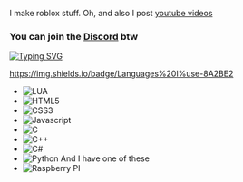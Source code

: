 
I make roblox stuff. Oh, and also I post [youtube videos](https://www.youtube.com/@mosthatedcurly)

<h3 align="left">
  You can join the <a href='https://discord.gg/v9FrA5NUqd'>Discord</a> btw
</h3>

[![Typing SVG](https://readme-typing-svg.demolab.com?font=Arial+Bold&pause=1000&color=F70000&width=435&lines=Say+BYEFron!;ngl+LUA+is+fun+lmao)](https://git.io/typing-svg)

https://img.shields.io/badge/Languages%20I%use-8A2BE2
- ![LUA](https://img.shields.io/badge/lua-%232C2D72.svg?&style=for-the-badge&logo=lua&logoColor=white)
- ![HTML5](https://img.shields.io/badge/html5%20-%23E34F26.svg?&style=for-the-badge&logo=html5&logoColor=white)
- ![CSS3](https://img.shields.io/badge/css3%20-%231572B6.svg?&style=for-the-badge&logo=css3&logoColor=white)
- ![Javascript](https://img.shields.io/badge/javascript%20-%23323330.svg?&style=for-the-badge&logo=javascript&logoColor=%23F7DF1E)
- ![C](https://img.shields.io/badge/c%20-%2300599C.svg?&style=for-the-badge&logo=c&logoColor=white)
- ![C++](https://img.shields.io/badge/c++%20-%2300599C.svg?&style=for-the-badge&logo=c%2B%2B&ogoColor=white)
- ![C#](https://img.shields.io/badge/c%23%20-%23239120.svg?&style=for-the-badge&logo=c-sharp&logoColor=white)
- ![Python](https://img.shields.io/badge/python%20-%2314354C.svg?&style=for-the-badge&logo=python&logoColor=white)
And I have one of these
- ![Raspberry PI](https://img.shields.io/badge/-Raspberry%20Pi-C51A4A?style=for-the-badge&logo=Raspberry-Pi)
